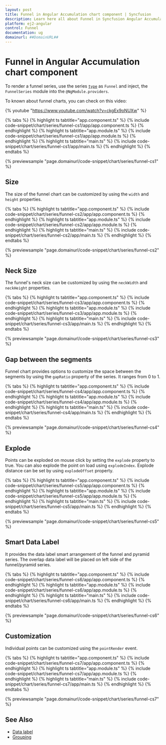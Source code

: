 ```yaml
---
layout: post
title: Funnel in Angular Accumulation chart component | Syncfusion
description: Learn here all about Funnel in Syncfusion Angular Accumulation chart component of Syncfusion Essential JS 2 and more.
platform: ej2-angular
control: Funnel 
documentation: ug
domainurl: ##DomainURL##
---
```


# Funnel in Angular Accumulation chart component

To render a funnel series, use the series [`type`](https://ej2.syncfusion.com/angular/documentation/api/accumulation-chart/accumulationSeries/#type) as `Funnel` and
inject, the `FunnelSeries` module  into the `@NgModule.providers`.

To known about funnel charts, you can check on this video:

{% youtube "https://www.youtube.com/watch?v=ckgEx9oNUXw" %}

{% tabs %}
{% highlight ts tabtitle="app.component.ts" %}
{% include code-snippet/chart/series/funnel-cs1/app/app.component.ts %}
{% endhighlight %}
{% highlight ts tabtitle="app.module.ts" %}
{% include code-snippet/chart/series/funnel-cs1/app/app.module.ts %}
{% endhighlight %}
{% highlight ts tabtitle="main.ts" %}
{% include code-snippet/chart/series/funnel-cs1/app/main.ts %}
{% endhighlight %}
{% endtabs %}
  
{% previewsample "page.domainurl/code-snippet/chart/series/funnel-cs1" %}

## Size

The size of the funnel chart can be customized by using the  `width` and `height` properties.

{% tabs %}
{% highlight ts tabtitle="app.component.ts" %}
{% include code-snippet/chart/series/funnel-cs2/app/app.component.ts %}
{% endhighlight %}
{% highlight ts tabtitle="app.module.ts" %}
{% include code-snippet/chart/series/funnel-cs2/app/app.module.ts %}
{% endhighlight %}
{% highlight ts tabtitle="main.ts" %}
{% include code-snippet/chart/series/funnel-cs2/app/main.ts %}
{% endhighlight %}
{% endtabs %}
  
{% previewsample "page.domainurl/code-snippet/chart/series/funnel-cs2" %}

## Neck Size

The funnel's neck size can be customized by using the `neckWidth` and `neckHeight` properties.

{% tabs %}
{% highlight ts tabtitle="app.component.ts" %}
{% include code-snippet/chart/series/funnel-cs3/app/app.component.ts %}
{% endhighlight %}
{% highlight ts tabtitle="app.module.ts" %}
{% include code-snippet/chart/series/funnel-cs3/app/app.module.ts %}
{% endhighlight %}
{% highlight ts tabtitle="main.ts" %}
{% include code-snippet/chart/series/funnel-cs3/app/main.ts %}
{% endhighlight %}
{% endtabs %}
  
{% previewsample "page.domainurl/code-snippet/chart/series/funnel-cs3" %}

## Gap between the segments

Funnel chart provides options to customize the space between the segments by using the `gapRatio` property of the
series. It ranges from 0 to 1.

{% tabs %}
{% highlight ts tabtitle="app.component.ts" %}
{% include code-snippet/chart/series/funnel-cs4/app/app.component.ts %}
{% endhighlight %}
{% highlight ts tabtitle="app.module.ts" %}
{% include code-snippet/chart/series/funnel-cs4/app/app.module.ts %}
{% endhighlight %}
{% highlight ts tabtitle="main.ts" %}
{% include code-snippet/chart/series/funnel-cs4/app/main.ts %}
{% endhighlight %}
{% endtabs %}
  
{% previewsample "page.domainurl/code-snippet/chart/series/funnel-cs4" %}

## Explode

Points can be exploded on mouse click by setting the `explode` property to true. You can also explode the point
on load using `explodeIndex`. Explode distance can be set by using `explodeOffset` property.

{% tabs %}
{% highlight ts tabtitle="app.component.ts" %}
{% include code-snippet/chart/series/funnel-cs5/app/app.component.ts %}
{% endhighlight %}
{% highlight ts tabtitle="app.module.ts" %}
{% include code-snippet/chart/series/funnel-cs5/app/app.module.ts %}
{% endhighlight %}
{% highlight ts tabtitle="main.ts" %}
{% include code-snippet/chart/series/funnel-cs5/app/main.ts %}
{% endhighlight %}
{% endtabs %}
  
{% previewsample "page.domainurl/code-snippet/chart/series/funnel-cs5" %}

## Smart Data Label

It provides the data label smart arrangement of the funnel and pyramid series. The overlap data label will be placed on left side of the funnel/pyramid series.

{% tabs %}
{% highlight ts tabtitle="app.component.ts" %}
{% include code-snippet/chart/series/funnel-cs6/app/app.component.ts %}
{% endhighlight %}
{% highlight ts tabtitle="app.module.ts" %}
{% include code-snippet/chart/series/funnel-cs6/app/app.module.ts %}
{% endhighlight %}
{% highlight ts tabtitle="main.ts" %}
{% include code-snippet/chart/series/funnel-cs6/app/main.ts %}
{% endhighlight %}
{% endtabs %}
  
{% previewsample "page.domainurl/code-snippet/chart/series/funnel-cs6" %}

## Customization

Individual points can be customized using the `pointRender` event.

{% tabs %}
{% highlight ts tabtitle="app.component.ts" %}
{% include code-snippet/chart/series/funnel-cs7/app/app.component.ts %}
{% endhighlight %}
{% highlight ts tabtitle="app.module.ts" %}
{% include code-snippet/chart/series/funnel-cs7/app/app.module.ts %}
{% endhighlight %}
{% highlight ts tabtitle="main.ts" %}
{% include code-snippet/chart/series/funnel-cs7/app/main.ts %}
{% endhighlight %}
{% endtabs %}
  
{% previewsample "page.domainurl/code-snippet/chart/series/funnel-cs7" %}

## See Also

* [Data label](./data-label/)
* [Grouping](./grouping/)